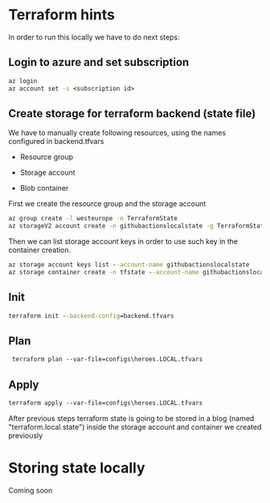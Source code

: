  # Terraform hints
 
In order to run this locally we have to do next steps:

 ## Login to azure and set subscription
 
 ``` cmd
 az login
 az account set -s <subscription id>
 ```
 
## Create storage for terraform backend (state file)

We have to manually create following resources, using the names configured in backend.tfvars

- Resource group

- Storage account

- Blob container

First we create the resource group and the storage account
 ``` cmd
az group create -l westeurope -n TerraformState
az storageV2 account create -n githubactionslocalstate -g TerraformState -l westeurope --sku Standard_LRS
 ```

Then we can list storage account keys in order to use such key in the container creation. 

``` cmd
az storage account keys list --account-name githubactionslocalstate 
az storage container create -n tfstate --account-name githubactionslocalstate --account-key <storage key>
 ```

## Init

``` cmd
terraform init --backend-config=backend.tfvars
```

 ## Plan

``` cmd
 terraform plan --var-file=configs\heroes.LOCAL.tfvars
 ```

 ## Apply

 ``` cmd
 terraform apply --var-file=configs\heroes.LOCAL.tfvars
 ```

After previous steps terraform state is going to be stored in a blog (named "terraform.local.state") inside the storage account and container we created previously

# Storing state locally

Coming soon
